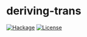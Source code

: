 # deriving-trans

[![Hackage](https://img.shields.io/hackage/v/deriving-trans.svg)](http://hackage.haskell.org/package/deriving-trans)
[![License](https://img.shields.io/github/license/jumper149/deriving-trans)](./LICENSE)
